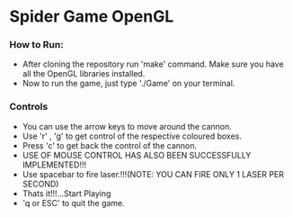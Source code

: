 # Spider Game OpenGL

### How to Run:

+ After cloning the repository run 'make' command. Make sure you have all the OpenGL libraries installed.
+ Now to run the game, just type './Game' on your terminal.

### Controls
+ You can use the arrow keys to move around the cannon.
+ Use 'r' , 'g' to get control of the respective coloured boxes.
+ Press 'c' to get back the control of the cannon.
+ USE OF MOUSE CONTROL HAS ALSO BEEN SUCCESSFULLY IMPLEMENTED!!!
+ Use spacebar to fire laser.!!!(NOTE: YOU CAN FIRE ONLY 1 LASER PER SECOND)
+ Thats it!!!...Start Playing
+ 'q or ESC' to quit the game.

